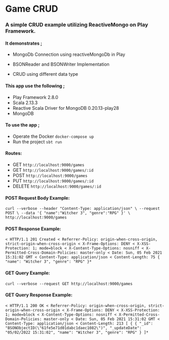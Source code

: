 # Game CRUD 

### A simple CRUD example utilizing ReactiveMongo on Play Framework. 

#### It demonstrates ;



- MongoDb Connection using reactiveMongoDb in Play

- BSONReader and BSONWriter Implementation

- CRUD using different data type

#### This app use the following ;
- Play Framework 2.8.0
- Scala 2.13.3
- Reactive Scala Driver for MongoDB 0.20.13-play28
- MongoDB



#### To use the app ;

- Operate the Docker
`docker-compose up`
- Run the project
`sbt run`

#### Routes:
- GET     `http://localhost:9000/games`                
- GET     `http://localhost:9000/games/:id`
- POST    `http://localhost:9000/games`              
- PUT     `http://localhost:9000/games/:id`
- DELETE  `http://localhost:9000/games/:id`

#### POST Request Body Example:

`curl --verbose --header "Content-Type: application/json" \
--request POST \
--data '{ "name":"Witcher 3", "genre":"RPG" }' \
http://localhost:9000/games`

#### POST Response Example:
`
< HTTP/1.1 201 Created
< Referrer-Policy: origin-when-cross-origin, strict-origin-when-cross-origin
< X-Frame-Options: DENY
< X-XSS-Protection: 1; mode=block
< X-Content-Type-Options: nosniff
< X-Permitted-Cross-Domain-Policies: master-only
< Date: Sun, 05 Feb 2021 15:31:02 GMT
< Content-Type: application/json
< Content-Length: 75
{
"name": "Witcher 3",
"genre": "RPG"
}*
`
#### GET Query Example:
`curl --verbose --request GET http://localhost:9000/games`

#### GET Query Response Example:
`< HTTP/1.1 200 OK
< Referrer-Policy: origin-when-cross-origin, strict-origin-when-cross-origin
< X-Frame-Options: DENY
< X-XSS-Protection: 1; mode=block
< X-Content-Type-Options: nosniff
< X-Permitted-Cross-Domain-Policies: master-only
< Date: Sun, 05 Feb 2021 15:31:02 GMT
< Content-Type: application/json
< Content-Length: 213
[
{
{
"_id": "BSONObjectID(\"61fe5e71d01dabc1daec1082\")",
"_updateDate": "05/02/2022 15:31:02",
"name": "Witcher 3",
"genre": "RPG"
}
]*`